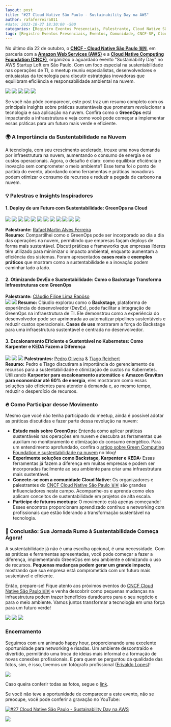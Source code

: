```yaml
---
layout: post
title: "#27 Cloud Native São Paulo - Sustainability Day na AWS"
author: rafaferreira011
#date: 2023-10-27 18:30:00 -500
categories: [Registro Eventos Presenciais, Palestrante, Cloud Native São Paulo]
tags: [Registro Eventos Presenciais, Eventos, Comunidade, CNCF-SP, Cloud Native São Paulo]
---
```


No último dia 22 de outubro, o **[CNCF - Cloud Native São Paulo 🇧🇷](https://www.linkedin.com/company/cloud-native-sao-paulo/posts/?feedView=all)**, em parceria com a **[Amazon Web Services (AWS)](https://www.linkedin.com/company/amazon-web-services/)** e a **[Cloud Native Computing Foundation (CNCF)](https://www.linkedin.com/company/cloud-native-computing-foundation/posts/?feedView=all)**, organizou o aguardado evento "Sustainability Day" no AWS Startup Loft em São Paulo. Com um foco especial na sustentabilidade nas operações de TI, o meetup reuniu especialistas, desenvolvedores e entusiastas da tecnologia para discutir estratégias inovadoras que equilibram eficiência e responsabilidade ambiental na nuvem.



![](https://stoblobcertificados011.blob.core.windows.net/imagens-blog/posts/sustentability.day/1.jpg)
![](https://stoblobcertificados011.blob.core.windows.net/imagens-blog/posts/sustentability.day/2.jpg)
![](https://stoblobcertificados011.blob.core.windows.net/imagens-blog/posts/sustentability.day/3.jpg)
![](https://stoblobcertificados011.blob.core.windows.net/imagens-blog/posts/sustentability.day/4.jpg)
![](https://stoblobcertificados011.blob.core.windows.net/imagens-blog/posts/sustentability.day/5.jpg)


Se você não pôde comparecer, este post traz um resumo completo com os principais insights sobre práticas sustentáveis que prometem revolucionar a tecnologia e sua aplicação na nuvem. Confira como o **GreenOps** está impactando a infraestrutura e veja como você pode começar a implementar essas práticas para um futuro mais verde e eficiente.

### 🌍 A Importância da Sustentabilidade na Nuvem

A tecnologia, com seu crescimento acelerado, trouxe uma nova demanda por infraestrutura na nuvem, aumentando o consumo de energia e os custos operacionais. Agora, o desafio é claro: como equilibrar eficiência e inovação sem comprometer o meio ambiente? Esse tema foi o ponto de partida do evento, abordando como ferramentas e práticas inovadoras podem otimizar o consumo de recursos e reduzir a pegada de carbono na nuvem.

### 💡 Palestras e Insights Inspiradores

#### 1. Deploy de um Futuro com Sustentabilidade: GreenOps na Cloud  

![](https://stoblobcertificados011.blob.core.windows.net/imagens-blog/posts/sustentability.day/6.jpg)
![](https://stoblobcertificados011.blob.core.windows.net/imagens-blog/posts/sustentability.day/7.jpg)
![](https://stoblobcertificados011.blob.core.windows.net/imagens-blog/posts/sustentability.day/8.jpg)
![](https://stoblobcertificados011.blob.core.windows.net/imagens-blog/posts/sustentability.day/9.jpg)
![](https://stoblobcertificados011.blob.core.windows.net/imagens-blog/posts/sustentability.day/11.jpg)
![](https://stoblobcertificados011.blob.core.windows.net/imagens-blog/posts/sustentability.day/13.jpg)
![](https://stoblobcertificados011.blob.core.windows.net/imagens-blog/posts/sustentability.day/15.jpg)
![](https://stoblobcertificados011.blob.core.windows.net/imagens-blog/posts/sustentability.day/17.jpg)
![](https://stoblobcertificados011.blob.core.windows.net/imagens-blog/posts/sustentability.day/19.jpg)
![](https://stoblobcertificados011.blob.core.windows.net/imagens-blog/posts/sustentability.day/20.jpg)
![](https://stoblobcertificados011.blob.core.windows.net/imagens-blog/posts/sustentability.day/21.jpg)
![](https://stoblobcertificados011.blob.core.windows.net/imagens-blog/posts/sustentability.day/22.jpg)

**Palestrante:** [Rafael Martin Alves Ferreira](https://www.linkedin.com/in/rafaelmaferreira/)  
**Resumo:** Compartilhei como o GreenOps pode ser incorporado ao dia a dia das operações na nuvem, permitindo que empresas façam deploys de forma mais sustentável. Discuti práticas e frameworks que empresas líderes têm utilizado para minimizar o impacto ambiental, enquanto aumentam a eficiência dos sistemas. Foram apresentados **cases reais** e **exemplos práticos** que mostram como a sustentabilidade e a inovação podem caminhar lado a lado.

#### 2. Otimizando DevEx e Sustentabilidade: Como o Backstage Transforma Infraestruturas com GreenOps  
**Palestrante:** [Cláudio Filipe Lima Rapôso](https://www.linkedin.com/in/cfraposo/)  
![](https://stoblobcertificados011.blob.core.windows.net/imagens-blog/posts/sustentability.day/23.jpg)
![](https://stoblobcertificados011.blob.core.windows.net/imagens-blog/posts/sustentability.day/24.jpg)
**Resumo:** Cláudio explorou como o **Backstage**, plataforma de experiência do desenvolvedor (DevEx), pode facilitar a integração de GreenOps na infraestrutura de TI. Ele demonstrou como a experiência do desenvolvedor pode ser aprimorada ao automatizar pipelines sustentáveis e reduzir custos operacionais. **Casos de uso** mostraram a força do Backstage para uma infraestrutura sustentável e centrada no desenvolvedor.

#### 3. Escalonamento Eficiente e Sustentável no Kubernetes: Como Karpenter e KEDA Fazem a Diferença 
![](https://stoblobcertificados011.blob.core.windows.net/imagens-blog/posts/sustentability.day/25.jpg)
![](https://stoblobcertificados011.blob.core.windows.net/imagens-blog/posts/sustentability.day/26.jpg)
![](https://stoblobcertificados011.blob.core.windows.net/imagens-blog/posts/sustentability.day/31.jpg) 
**Palestrantes:** [Pedro Oliveira](https://www.linkedin.com/in/pedrohco1/) & [Tiago Reichert](https://www.linkedin.com/in/tiago-reichert/)  
**Resumo:** Pedro e Tiago discutiram a importância do gerenciamento de recursos para a sustentabilidade e otimização de custos no Kubernetes. Utilizando **Karpenter para escalonamento automático** e **Amazon Graviton para economizar até 60% de energia**, eles mostraram como essas soluções são eficientes para atender à demanda e, ao mesmo tempo, reduzir o desperdício de recursos.

### 🔥 Como Participar desse Movimento

Mesmo que você não tenha participado do meetup, ainda é possível adotar as práticas discutidas e fazer parte dessa revolução na nuvem:

- **Estude mais sobre GreenOps:** Entenda como aplicar práticas sustentáveis nas operações em nuvem e descubra as ferramentas que auxiliam no monitoramento e otimização do consumo energético. Para um entendimento aprofundado, confira o [artigo sobre Green Computing Foundation e sustentabilidade na nuvem](https://rafaelmaferreira.com.br/posts/green-computing-foundation-cloud/) no blog!
- **Experimente soluções como Backstage, Karpenter e KEDA:** Essas ferramentas já fazem a diferença em muitas empresas e podem ser incorporadas facilmente ao seu ambiente para criar uma infraestrutura mais sustentável.
- **Conecte-se com a comunidade Cloud Native:** Os organizadores e palestrantes do [CNCF Cloud Native São Paulo 🇧🇷](https://www.linkedin.com/company/cloud-native-sao-paulo/posts/?feedView=all) são grandes influenciadores neste campo. Acompanhe-os e aprenda como eles aplicam conceitos de sustentabilidade em projetos de alta escala.
- **Participe de futuros meetups:** O movimento está apenas começando! Esses encontros proporcionam aprendizado contínuo e networking com profissionais que estão liderando a transformação sustentável na tecnologia.

### 🌱 Conclusão: Sua Jornada Rumo à Sustentabilidade Começa Agora!

A sustentabilidade já não é uma escolha opcional, é uma necessidade. Com as práticas e ferramentas apresentadas, você pode começar a fazer a diferença, implementando GreenOps em seu ambiente e otimizando o uso de recursos. **Pequenas mudanças podem gerar um grande impacto**, mostrando que sua empresa está comprometida com um futuro mais sustentável e eficiente.

Então, prepare-se! Fique atento aos próximos eventos do [CNCF Cloud Native São Paulo 🇧🇷](https://www.linkedin.com/company/cloud-native-sao-paulo/posts/?feedView=all) e venha descobrir como pequenas mudanças na infraestrutura podem trazer benefícios duradouros para o seu negócio e para o meio ambiente. Vamos juntos transformar a tecnologia em uma força para um futuro verde!

![](https://stoblobcertificados011.blob.core.windows.net/imagens-blog/posts/sustentability.day/27.jpg)
![](https://stoblobcertificados011.blob.core.windows.net/imagens-blog/posts/sustentability.day/28.jpg)
![](https://stoblobcertificados011.blob.core.windows.net/imagens-blog/posts/sustentability.day/29.jpg)

### Encerramento 
Seguimos com um animado happy hour, proporcionando uma excelente oportunidade para networking e risadas. Um ambiente descontraído e divertido, permitindo uma troca de ideias mais informal e a formação de novas conexões profissionais. E para quem se perguntou da qualidade das fotos, sim, é isso, tivemos um fotógrafo profissional ([Erivaldo Lopes](https://www.linkedin.com/in/erivaldolopes/))!

![](https://stoblobcertificados011.blob.core.windows.net/imagens-blog/posts/sustentability.day/30.jpg)

Caso queira conferir todas as fotos, segue o [link](https://lightroom.adobe.com/shares/7f7588265265451f9f986f379c64bd13).

Se você não teve a oportunidade de comparecer a este evento, não se preocupe, você pode conferir a gravação no YouTube:

[![#27 Cloud Native São Paulo - Sustainability Day na AWS](https://img.youtube.com/vi/mIgEJseOt0U/0.jpg)](https://www.youtube.com/watch?v=mIgEJseOt0U&t)

![](https://stoblobcertificados011.blob.core.windows.net/imagens-blog/posts/Logo2.png)
